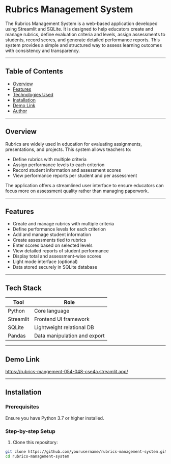 # Rubrics Management System

The Rubrics Management System is a web-based application developed using Streamlit and SQLite. It is designed to help educators create and manage rubrics, define evaluation criteria and levels, assign assessments to students, record scores, and generate detailed performance reports. This system provides a simple and structured way to assess learning outcomes with consistency and transparency.

---

## Table of Contents

- [Overview](#overview)
- [Features](#features)
- [Technologies Used](#TechStack)
- [Installation](#installation)
- [Demo Link](#DemoLink)
- [Author](#author)

---

## Overview

Rubrics are widely used in education for evaluating assignments, presentations, and projects. This system allows teachers to:

- Define rubrics with multiple criteria
- Assign performance levels to each criterion
- Record student information and assessment scores
- View performance reports per student and per assessment

The application offers a streamlined user interface to ensure educators can focus more on assessment quality rather than managing paperwork.

---

## Features

- Create and manage rubrics with multiple criteria
- Define performance levels for each criterion
- Add and manage student information
- Create assessments tied to rubrics
- Enter scores based on selected levels
- View detailed reports of student performance
- Display total and assessment-wise scores
- Light mode interface (optional)
- Data stored securely in SQLite database

---

## Tech Stack

| Tool        | Role                         |
|-------------|------------------------------|
| Python      | Core language                |
| Streamlit   | Frontend UI framework        |
| SQLite      | Lightweight relational DB    |
| Pandas      | Data manipulation and export |

---
## Demo Link
https://rubrics-mangement-054-048-cse4a.streamlit.app/

---
## Installation

### Prerequisites

Ensure you have Python 3.7 or higher installed.

### Step-by-step Setup

1. Clone this repository:

```bash
git clone https://github.com/yourusername/rubrics-management-system.git
cd rubrics-management-system

